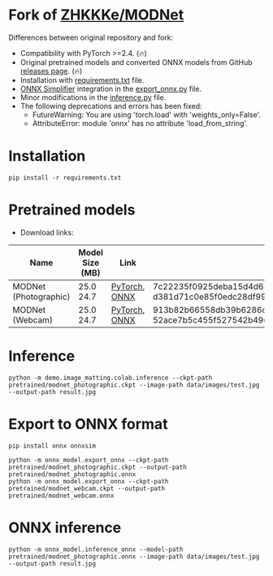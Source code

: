 # Fork of [ZHKKKe/MODNet](https://github.com/ZHKKKe/MODNet)

Differences between original repository and fork:

* Compatibility with PyTorch >=2.4. (🔥)
* Original pretrained models and converted ONNX models from GitHub [releases page](https://github.com/clibdev/MODNet/releases). (🔥)
* Installation with [requirements.txt](requirements.txt) file.
* [ONNX Simplifier](https://github.com/daquexian/onnx-simplifier) integration in the [export_onnx.py](onnx_model/export_onnx.py) file.
* Minor modifications in the [inference.py](demo/image_matting/colab/inference.py) file.
* The following deprecations and errors has been fixed:
  * FutureWarning: You are using 'torch.load' with 'weights_only=False'.
  * AttributeError: module 'onnx' has no attribute 'load_from_string'.

# Installation

```shell
pip install -r requirements.txt
```

# Pretrained models

* Download links:

| Name                  | Model Size (MB) | Link                                                                                                                                                                                        | SHA-256                                                                                                                              |
|-----------------------|-----------------|---------------------------------------------------------------------------------------------------------------------------------------------------------------------------------------------|--------------------------------------------------------------------------------------------------------------------------------------|
| MODNet (Photographic) | 25.0<br>24.7    | [PyTorch](https://github.com/clibdev/MODNet/releases/latest/download/modnet_photographic.ckpt), [ONNX](https://github.com/clibdev/MODNet/releases/latest/download/modnet_photographic.onnx) | 7c22235f0925deba15d4d63e53afcb654c47055bbcd98f56e393ab2584007ed8<br>d381d71c0e85f0edc28df99a6dd59544b0c33cc2bf234b1fc22aa417fec127be |
| MODNet (Webcam)       | 25.0<br>24.7    | [PyTorch](https://github.com/clibdev/MODNet/releases/latest/download/modnet_webcam.ckpt), [ONNX](https://github.com/clibdev/MODNet/releases/latest/download/modnet_webcam.onnx)             | 913b82b66558db39b6286c150f809017d7528c872b156eb14333c9c6cb52108b<br>52ace7b5c455f527542b496151996bed429b67ca8efc8bd793485a631363c688 |

# Inference

```shell
python -m demo.image_matting.colab.inference --ckpt-path pretrained/modnet_photographic.ckpt --image-path data/images/test.jpg --output-path result.jpg
```

# Export to ONNX format

```shell
pip install onnx onnxsim
```
```shell
python -m onnx_model.export_onnx --ckpt-path pretrained/modnet_photographic.ckpt --output-path pretrained/modnet_photographic.onnx
python -m onnx_model.export_onnx --ckpt-path pretrained/modnet_webcam.ckpt --output-path pretrained/modnet_webcam.onnx
```

# ONNX inference

```shell
python -m onnx_model.inference_onnx --model-path pretrained/modnet_photographic.onnx --image-path data/images/test.jpg --output-path result.jpg
```
